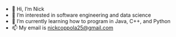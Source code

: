 - 👋 Hi, I’m Nick
- 👀 I’m interested in software engineering and data science
- 🌱 I’m currently learning how to program in Java, C++, and Python
- 📫 My email is nickcoppola25@gmail.com

<!---
NickC2525/NickC2525 is a ✨ special ✨ repository because its `README.md` (this file) appears on your GitHub profile.
You can click the Preview link to take a look at your changes.
--->
